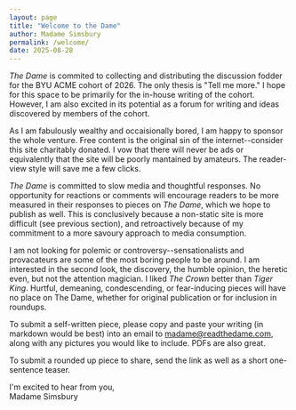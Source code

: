 ```yaml
---
layout: page
title: "Welcome to the Dame"
author: Madame Simsbury
permalink: /welcome/
date: 2025-08-28
---
```

*The Dame* is commited to collecting and distributing the discussion fodder for the BYU ACME cohort of 2026. The only thesis is "Tell me more." I hope for this space to be primarily for the in-house writing of the cohort. However, I am also excited in its potential as a forum for writing and ideas discovered by members of the cohort.  

As I am fabulously wealthy and occaisionally bored, I am happy to sponsor the whole venture. Free content is the original sin of the internet--consider this site charitably donated. I vow that there will never be ads or equivalently that the site will be poorly mantained by amateurs. The reader-view style will save me a few clicks.

*The Dame* is committed to slow media and thoughtful responses. No opportunity for reactions or comments will encourage readers to be more measured in their responses to pieces on *The Dame*, which we hope to publish as well. This is conclusively because a non-static site is more difficult (see previous section), and retroactively because of my commitment to a more savoury approach to media consumption. 

I am not looking for polemic or controversy--sensationalists and provacateurs are some of the most boring people to be around. I am interested in the second look, the discovery, the humble opinion, the heretic even, but not the attention magician. I liked *The Crown* better than *Tiger King*. Hurtful, demeaning, condescending, or fear-inducing pieces will have no place on The Dame, whether for original publication or for inclusion in roundups. 

To submit a self-written piece, please copy and paste your writing (in markdown would be best) into an email to madame@readthedame.com, along with any pictures you would like to include. PDFs are also great.

To submit a rounded up piece to share, send the link as well as a short one-sentence teaser.  

I'm excited to hear from you,  
Madame Simsbury